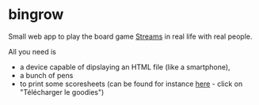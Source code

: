 # bingrow

Small web app to play the board game [Streams](http://www.moonstergames.com/streams/) in real life with real people.

All you need is 
- a device capable of dipslaying an HTML file (like a smartphone), 
- a bunch of pens
- to print some scoresheets (can be found for instance [here](http://www.jedisjeux.net/streams?game_id=5371&mode=goodies) - click on "Télécharger le goodies")
